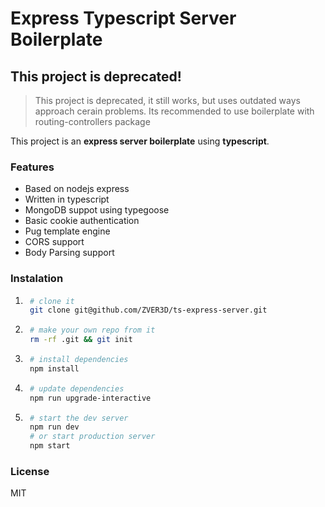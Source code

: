 # Express Typescript Server Boilerplate

## This project is deprecated!

> This project is deprecated, it still works, but uses outdated ways approach cerain problems. Its recommended to use boilerplate with routing-controllers package

This project is an **express server boilerplate** using **typescript**.

### Features

- Based on nodejs express
- Written in typescript
- MongoDB suppot using typegoose
- Basic cookie authentication
- Pug template engine
- CORS support
- Body Parsing support

### Instalation

1. ```bash
    # clone it
    git clone git@github.com/ZVER3D/ts-express-server.git
   ```
1. ```bash
    # make your own repo from it
    rm -rf .git && git init
   ```
1. ```bash
    # install dependencies
    npm install
   ```
1. ```bash
    # update dependencies
    npm run upgrade-interactive
   ```
1. ```bash
    # start the dev server
    npm run dev
    # or start production server
    npm start
   ```

### License

MIT
